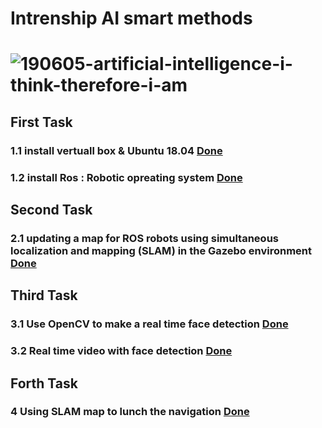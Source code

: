 # Intrenship AI smart methods 
# ![190605-artificial-intelligence-i-think-therefore-i-am](https://user-images.githubusercontent.com/86845134/124774223-4f88c400-df46-11eb-9517-6fd6b2d73348.jpg)

## First Task 
### 1.1  install vertuall box & Ubuntu 18.04 [Done ](https://github.com/FaiyKhalid/AI-smart-Methods-/blob/main/1.1%20virtualBox%20%24%20ubuntu%2018.04.md)
### 1.2  install Ros : Robotic opreating system [Done ](https://github.com/FaiyKhalid/AI-smart-Methods-/blob/main/1.2%20install%20Ros%20:%20robotic%20operating%20system.md)

## Second Task 
### 2.1 updating a map for ROS robots using simultaneous localization and mapping (SLAM) in the Gazebo environment [Done ](https://github.com/FaiyKhalid/AI-smart-Methods-/blob/main/2.1.Simulation%2C%20Mapping%2C%20Controlling%20a%20turtlebot%20robot.md)


## Third Task 
### 3.1 Use OpenCV to make a real time face detection [Done ](https://github.com/FaiyKhalid/AI-smart-Methods-/blob/main/3.1%20How%20to%20detect%20faces%20in%20image%20format%20using%20openCV%20and%20python.md)
### 3.2 Real time video with face detection [Done ](https://github.com/FaiyKhalid/AI-smart-Methods-/blob/main/3.2%20Real%20time%20video%20with%20face%20detection.md)

## Forth Task 
### 4 Using SLAM map to lunch the navigation [Done ](https://github.com/FaiyKhalid/AI-smart-Methods-/blob/main/4.navigation%20on%20a%20%20SLAMmap%20.md)


